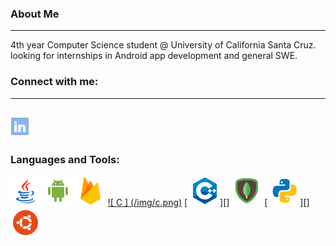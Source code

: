 ### About Me
---
4th year Computer Science student @ University of California Santa Cruz. looking for internships in Android app development and general SWE.
### Connect with me:
---
[![LinkedIn](/img/linkedin.png)][linkedin]
---
### Languages and Tools:

[ ![Java](/img/java.png)][Android]
[ ![ Android Studio](/img/android.png)][Android]
[ ![ Firebase ]( /img/firebase.png)][Android]
[ ![ C ] (/img/c.png)][url-shortener]
[ ![ C++](/img/c++.png)][]
[ ![MongoDB](/img/mongodb.png)][url-shortener]
[ ![ python ](/img/python.png)][]
[ ![ubuntu](/img/ubuntu.png)][ url-shortener]

<br />
<br />


[linkedin]: https://www.linkedin.com/in/marco-antonio-sanchez-307b8419b/
[github]: https://github.com/Marko-Sanchez
[url-shortener]: https://github.com/Marko-Sanchez/url-shortener
[Android]: https://github.com/Marko-Sanchez/MyAndroid-Apps
